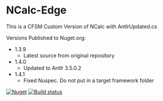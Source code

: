 # NCalc-Edge
This is a CFSM Custom Version of NCalc with AntlrUpdated.cs

Versions Published to Nuget.org:
- 1.3.9
  - Latest source from original repository
- 1.4.0
  - Updated to Antlr 3.5.0.2
- 1.4.1
  - Fixed Nuspec. Do not put in a target framework folder
  
[![Nuget](https://img.shields.io/nuget/dt/NCalc-edge.svg)](https://nuget.org/packages/NCalc-Edge/)
[![Build status](https://ci.appveyor.com/api/projects/status/hh529inyi2w8rpln/branch/master?svg=true)](https://ci.appveyor.com/project/pitermarx/ncalc-edge/branch/master)


